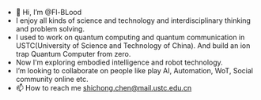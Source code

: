 - 👋 Hi, I’m @Fl-BLood
-  I enjoy all kinds of science and technology and interdisciplinary thinking and problem solving.
-  I used to work on quantum computing and quantum communication in USTC(University of Science and Technology of China). And build an ion trap Quantum Computer from zero.
-  Now I'm exploring embodied intelligence and robot technology.
-  I’m looking to collaborate on people like play AI, Automation, WoT, Social community online etc.
- 📫 How to reach me shichong.chen@mail.ustc.edu.cn

<!---
Fl-BLood/Fl-BLood is a ✨ special ✨ repository because its `README.md` (this file) appears on your GitHub profile.
You can click the Preview link to take a look at your changes.
--->
